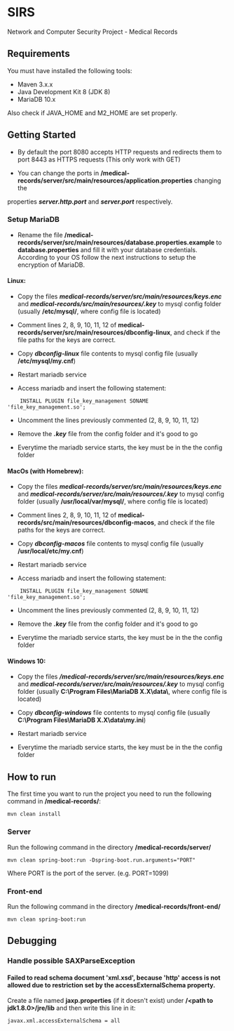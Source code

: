 # SIRS

Network and Computer Security Project - Medical Records

## Requirements
You must have installed the following tools:
- Maven 3.x.x 
- Java Development Kit 8 (JDK 8)
- MariaDB 10.x

Also check if JAVA_HOME and M2_HOME are set properly.

## Getting Started

- By default the port 8080 accepts HTTP requests and redirects them to port 8443 as HTTPS requests (This only work with GET)

- You can change the ports in **/medical-records/server/src/main/resources/application.properties** changing the

properties **_server.http.port_** and **_server.port_** respectively.


### Setup MariaDB

- Rename the file **/medical-records/server/src/main/resources/database.properties.example** to 
**database.properties** and fill it with your database credentials. According to your OS follow
the next instructions to setup the encryption of MariaDB.

#### Linux:

- Copy the files ***medical-records/server/src/main/resources/keys.enc*** and ***medical-records/src/main/resources/.key*** to mysql config folder (usually **/etc/mysql/**, where config file is located)

- Comment lines 2, 8, 9, 10, 11, 12 of **medical-records/server/src/main/resources/dbconfig-linux**, and check if the file paths for the keys are correct.

- Copy ***dbconfig-linux*** file contents to mysql config file (usually **/etc/mysql/my.cnf**)

- Restart mariadb service

- Access mariadb and insert the following statement:
```
	INSTALL PLUGIN file_key_management SONAME 'file_key_management.so';
```

- Uncomment the lines previously commented (2, 8, 9, 10, 11, 12)

- Remove the ***.key*** file from the config folder and it's good to go

- Everytime the mariadb service starts, the key must be in the the config folder

#### MacOs (with Homebrew):

- Copy the files ***medical-records/server/src/main/resources/keys.enc*** and ***medical-records/server/src/main/resources/.key*** to mysql config folder (usually **/usr/local/var/mysql/**, where config file is located)

- Comment lines 2, 8, 9, 10, 11, 12 of **medical-records/src/main/resources/dbconfig-macos**, and check if the file paths for the keys are correct.

- Copy ***dbconfig-macos*** file contents to mysql config file (usually **/usr/local/etc/my.cnf**)

- Restart mariadb service

- Access mariadb and insert the following statement:
```
	INSTALL PLUGIN file_key_management SONAME 'file_key_management.so';
```

- Uncomment the lines previously commented (2, 8, 9, 10, 11, 12)

- Remove the ***.key*** file from the config folder and it's good to go

- Everytime the mariadb service starts, the key must be in the the config folder

#### Windows 10:

- Copy the files ***/medical-records/server/src/main/resources/keys.enc*** and ***medical-records/server/src/main/resources/.key*** 
to mysql config folder (usually **C:\Program Files\MariaDB X.X\data\\**, where config file is located)

- Copy ***dbconfig-windows*** file contents to mysql config file (usually **C:\Program Files\MariaDB X.X\data\my.ini**)

- Restart mariadb service

- Everytime the mariadb service starts, the key must be in the the config folder

## How to run
The first time you want to run the project you need to run the following command in **/medical-records/**:

```
mvn clean install
```

### Server
Run the following command in the directory **/medical-records/server/**

```
mvn clean spring-boot:run -Dspring-boot.run.arguments="PORT"
```
Where PORT is the port of the server. (e.g. PORT=1099)

### Front-end
Run the following command in the directory **/medical-records/front-end/**

```
mvn clean spring-boot:run
```


## Debugging
### Handle possible SAXParseException

#### Failed to read schema document 'xml.xsd', because 'http' access is not allowed due to restriction set by the accessExternalSchema property.
Create a file named **jaxp.properties** (if it doesn't exist) under **/\<path to jdk1.8.0>/jre/lib** and then write this line in it:
```
javax.xml.accessExternalSchema = all
```
